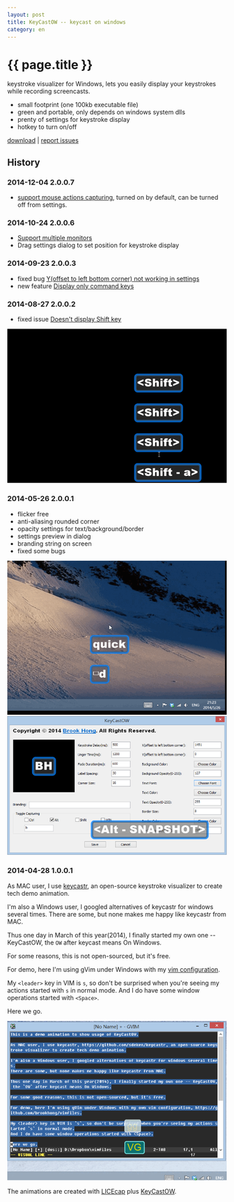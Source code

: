 ```yaml
---
layout: post
title: KeyCastOW -- keycast on windows
category: en
---
```


{{ page.title }}
================

keystroke visualizer for Windows,  lets you easily display your keystrokes while recording screencasts.

* small footprint (one 100kb executable file)
* green and portable, only depends on windows system dlls
* prenty of settings for keystroke display
* hotkey to turn on/off

[download](/assets/downloads/keycastow.zip) | [report issues](https://github.com/brookhong/brookhong.github.io/issues)

## History

### 2014-12-04 2.0.0.7
* [support mouse actions capturing](https://github.com/brookhong/brookhong.github.io/issues/12), turned on by default, can be turned off from settings.

### 2014-10-24 2.0.0.6
* [Support multiple monitors](https://github.com/brookhong/brookhong.github.io/issues/11)
* Drag settings dialog to set position for keystroke display

### 2014-09-23 2.0.0.3
* fixed bug [Y(offset to left bottom corner) not working in settings](https://github.com/brookhong/brookhong.github.io/issues/8)
* new feature [Display only command keys](https://github.com/brookhong/brookhong.github.io/issues/7)

### 2014-08-27 2.0.0.2
* fixed issue [Doesn't display Shift key](https://github.com/brookhong/brookhong.github.io/issues/5)

![Screencast of keycastow](/assets/images/keycastow_shift.gif)

### 2014-05-26 2.0.0.1
* flicker free
* anti-aliasing rounded corner
* opacity settings for text/background/border
* settings preview in dialog
* branding string on screen
* fixed some bugs

![Screencast of keycastow](/assets/images/keycastow2.gif)
![settings of keycastow](/assets/images/keycastow.png)

### 2014-04-28 1.0.0.1

As MAC user, I use [keycastr](https://github.com/sdeken/keycastr), an open-source keystroke visualizer to create tech demo animation.

I'm also a Windows user, I googled alternatives of keycastr for windows several times.
There are some, but none makes me happy like keycastr from MAC.

Thus one day in March of this year(2014), I finally started my own one -- KeyCastOW, the `OW` after keycast means On Windows.

For some reasons, this is not open-sourced, but it's free.

For demo, here I'm using gVim under Windows with my [vim configuration](https://github.com/brookhong/vimfiles).

My `<leader>` key in VIM is `s`, so don't be surprised when you're seeing my
actions started with `s` in normal mode.
And I do have some window operations started with `<Space>`.

Here we go.

![Screencast of keycastow](/assets/images/keycastow.gif)

The animations are created with [LICEcap](http://www.cockos.com/licecap/)
plus [KeyCastOW](/assets/downloads/keycastow.zip).
